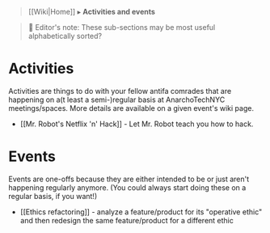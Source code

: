 > [[Wiki|Home]] ▸ **Activities and events**

> 📝 Editor's note: These sub-sections may be most useful alphabetically sorted?

# Activities

Activities are things to do with your fellow antifa comrades that are happening on a(t least a semi-)regular basis at AnarchoTechNYC meetings/spaces. More details are available on a given event's wiki page.

* [[Mr. Robot's Netflix 'n' Hack]] - Let Mr. Robot teach you how to hack.

# Events

Events are one-offs because they are either intended to be or just aren't happening regularly anymore. (You could always start doing these on a regular basis, if you want!)

* [[Ethics refactoring]] - analyze a feature/product for its "operative ethic" and then redesign the same feature/product for a different ethic